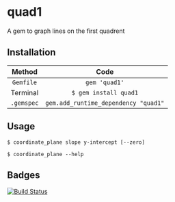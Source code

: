 # quad1
A gem to graph lines on the first quadrent
## Installation

| Method |Code|
|:------:|:---------:|
|`Gemfile`|`gem 'quad1'`
|Terminal|`$ gem install quad1`|
|`.gemspec`|`gem.add_runtime_dependency "quad1"`|
## Usage
`$ coordinate_plane slope y-intercept [--zero]`

`$ coordinate_plane --help`
## Badges
[![Build Status](https://travis-ci.org/Zrp200/quad1.svg?branch=master)](https://travis-ci.org/Zrp200/quad1)
